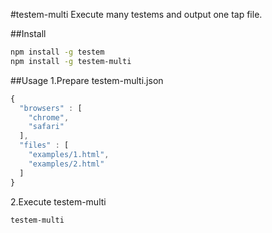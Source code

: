 #testem-multi
Execute many testems and output one tap file.

##Install
```sh
npm install -g testem
npm install -g testem-multi
```

##Usage
1.Prepare testem-multi.json
```js
{
  "browsers" : [
    "chrome",
    "safari"
  ],
  "files" : [
    "examples/1.html",
    "examples/2.html"
  ]
}
```

2.Execute testem-multi
```sh
testem-multi
```
